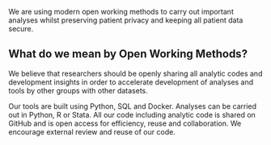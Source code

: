 
We are using modern open working methods to carry out important analyses whilst preserving patient privacy and keeping all patient data secure.

## What do we mean by Open Working Methods?

We believe that researchers should be openly sharing all analytic codes and development insights in order to accelerate development of analyses and tools by other groups with other datasets.

Our tools are built using Python, SQL and Docker. Analyses can be carried out in Python, R or Stata.
All our code including analytic code is shared on GitHub and is open access for efficiency, reuse and collaboration.
We encourage external review and reuse of our code.
